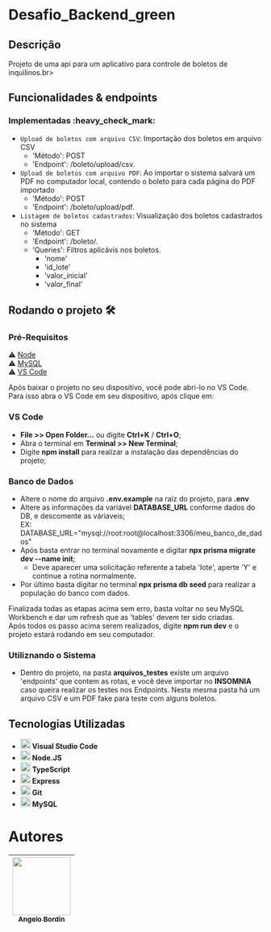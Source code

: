 <h1>Desafio_Backend_green</h1>

<h2>Descrição</h2>
Projeto de uma api para um aplicativo para controle de boletos de inquilinos.br>

<h2>Funcionalidades & endpoints</h2>
<h3>Implementadas :heavy_check_mark:</h3>

- `Upload de boletos com arquivo CSV`: Importação dos boletos em arquivo CSV
  - 'Método': POST
  - 'Endpoint': /boleto/upload/csv.
- `Upload de boletos com arquivo PDF`: Ao importar o sistema salvará um PDF no computador local, contendo o boleto para cada página do PDF importado
  - 'Método': POST
  - 'Endpoint': /boleto/upload/pdf.
- `Listagem de boletos cadastrados`: Visualização dos boletos cadastrados no sistema
  - 'Mètodo': GET
  - 'Endpoint': /boleto/.
  - 'Queries': Filtros aplicávis nos boletos.
    -  'nome'
    -  'id_lote'
    -  'valor_inicial'
    -  'valor_final'

<h2>Rodando o projeto 🛠️</h2>
<h3>Pré-Requisitos</h3>

⚠️ [Node](https://nodejs.org/en/)<br>
⚠️ [MySQL](https://dev.mysql.com/downloads/installer/)<br>
⚠️ [VS Code](https://code.visualstudio.com/Download)<br>

Após baixar o projeto no seu dispositivo, você pode abri-lo no VS Code.<br>
Para isso abra o VS Code em seu dispositivo, após clique em:

<h3>VS Code</h3>

- **File >> Open Folder...** ou digite **Ctrl+K** / **Ctrl+O**;
- Abra o terminal em **Terminal >> New Terminal**;
- Digite **npm install** para realizar a instalação das dependências do projeto;

<h3>Banco de Dados</h3>

- Altere o nome do arquivo **.env.example** na raíz do projeto, para **.env**
- Altere as informações da variável **DATABASE_URL** conforme dados do DB, e descomente as váriaveis;<br>
EX: DATABASE_URL="mysql://root:root@localhost:3306/meu_banco_de_dados"
- Após basta entrar no terminal novamente e digitar **npx prisma migrate dev --name init**;
  - Deve aparecer uma solicitação referente a tabela 'lote', aperte 'Y' e continue a rotina normalmente.
- Por último basta digitar no terminal **npx prisma db seed** para realizar a população do banco com dados.

Finalizada todas as etapas acima sem erro, basta voltar no seu MySQL Workbench e dar um refresh que as 'tables' devem ter sido criadas.<br>
Após todos os passo acima serem realizados, digite **npm run dev** e o projeto estará rodando em seu computador.

<h3>Utiliznando o Sistema</h3>

- Dentro do projeto, na pasta **arquivos_testes** existe um arquivo 'endpoints' que contem as rotas, e você deve importar no **INSOMNIA** caso queira realizar os testes nos Endpoints. Nesta mesma pasta há um arquivo CSV e um PDF fake para teste com alguns boletos. 

<h2>Tecnologias Utilizadas</h2>

<ul>
  <li><img src="https://cdn.jsdelivr.net/gh/devicons/devicon/icons/vscode/vscode-plain.svg" width="20" height="20"/><b> Visual Studio Code</b></li>
  <li><img src="https://cdn.jsdelivr.net/gh/devicons/devicon/icons/nodejs/nodejs-original.svg" width="20" height="20"/><b> Node.JS</b></li>
  <li><img src="https://cdn.jsdelivr.net/gh/devicons/devicon/icons/typescript/typescript-original.svg" width="20" height="20"/><b> TypeScript</b></li>
  <li><img src="https://cdn.jsdelivr.net/gh/devicons/devicon/icons/express/express-original.svg" width="20" height="20"/><b> Express</b></li>
  <li><img src="https://cdn.jsdelivr.net/gh/devicons/devicon/icons/git/git-original.svg" width="20" height="20"/><b> Git</b></li>
  <li><img src="https://cdn.jsdelivr.net/gh/devicons/devicon/icons/mysql/mysql-original.svg" width="20" height="20"/><b> MySQL</b></li>
</ul>

# Autores

| [<img src="https://avatars.githubusercontent.com/u/70332789?s=400&u=c6b947894c97e0e941f64aafeb22719ff49589ac&v=4" width=115><br><sub>Angelo Bordin</sub>](https://github.com/angelobordin) |
| :---: |
